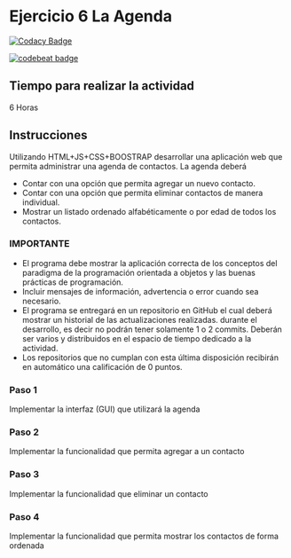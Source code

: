 # Ejercicio 6 La Agenda
[![Codacy Badge](https://api.codacy.com/project/badge/Grade/a4e10ed41b624c6894e11ddcf088b010)](https://www.codacy.com/app/Tlaloc15/06-app-agenda-Tlaloc15?utm_source=github.com&amp;utm_medium=referral&amp;utm_content=POO-2019-2K/06-app-agenda-Tlaloc15&amp;utm_campaign=Badge_Grade)

[![codebeat badge](https://codebeat.co/badges/4e3d6bd9-5fb6-4af8-ad63-dc4fe4b18877)](https://codebeat.co/projects/github-com-poo-2019-2k-06-app-agenda-tlaloc15-master)


## Tiempo para realizar la actividad

6 Horas

## Instrucciones

Utilizando HTML+JS+CSS+BOOSTRAP desarrollar una aplicación web que permita administrar una agenda de contactos. La agenda deberá

* Contar con una opción que permita agregar un nuevo contacto.
* Contar con una opción que permita eliminar contactos de manera individual.   
* Mostrar un listado ordenado alfabéticamente o por edad de todos los contactos.

### IMPORTANTE
* El programa debe mostrar la aplicación correcta de los conceptos del paradigma de la programación orientada a objetos y las buenas prácticas de programación.
* Incluir mensajes de información, advertencia o error cuando sea necesario. 
* El programa se entregará en un repositorio en GitHub el cual deberá mostrar un historial de las actualizaciones realizadas. durante el desarrollo, es decir no podrán tener solamente 1 o 2 commits. Deberán ser varios y distribuidos en el espacio de tiempo dedicado a la actividad.
* Los repositorios que no cumplan con esta última disposición recibirán en automático una calificación de 0 puntos.


### Paso 1

Implementar la interfaz (GUI) que utilizará la agenda

### Paso 2

Implementar la funcionalidad que permita agregar a un contacto

### Paso 3

Implementar la funcionalidad que eliminar un contacto

### Paso 4

Implementar la funcionalidad que permita mostrar los contactos de forma ordenada
